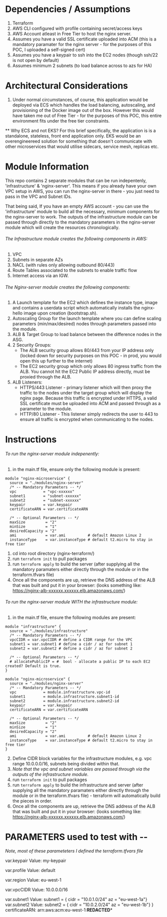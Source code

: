 # Dependencies / Assumptions
1) Terraform 
2) AWS CLI configured with profile containing secret/access keys 
3) AWS Account atleast in Free Tier to host the nginx server.
4) Assumes you have a valid SSL certificate uploaded into ACM (this is a mandatory paramater for the nginx server - for the purposes of this POC, I uploaded a self-signed cert)
5) Assumes you have a keypair to ssh into the EC2 nodes (though ssh/22 is not open by default)
6) Assumes minimum 2 subnets (to load balance across to azs for HA)

# Architectural Considerations 
1) Under normal circumstances, of course, this application would be deployed via ECS which handles the load balancing, autoscaling, and provisioning of the Docker image out of the box. However this would have taken me out of Free Tier - for the purposes of this POC, this entire environment fits under the free tier constraints. 

** Why ECS and not EKS? For this brief specifically, the application is is a standalone, stateless, front end application only. EKS would be an overengineereed solution for something that doesn't communicate with other microservices that would utilise sidecars, service mesh, replicas etc.  

# Module Information 
This repo contains 2 separate modules that can be run indepentenly, 'infrastructure' & 'nginx-server'. This means if you already have your own VPC setup in AWS, you can run the nginx-server in there - you just need to pass in the VPC and Subnet IDs.

That being said, If you have an empty AWS account - you can use the 'infrastructure' module to build all the necessary, minimum components for the nginx-server to work. The outputs of the infrastructure module can be passed through directly to the mandatory parameters in the nginx-server module which will create the resources chronologically. 

###### The Infrastructure module creates the following components in AWS:
 1) VPC
 2) Subnets in separate AZs
 3) NACL (with rules only allowing outbound 80/443)
 4) Route Tables associated to the subnets to enable traffic flow
 5) Internet access via an IGW.

###### The Nginx-server module creates the following components: 
1) A Launch template for the EC2 which defines the instance type, image and contains a userdata script which automatically installs the nginx-hello image upon creation (bootstrap.sh).
2) Autoscaling Group for the launch template where you can define scaling parameters (min/max/desired) nodes through parameters passed into the module.
3) ALB & Target Group to load balance between the difference nodes in the ASG.
4) 2 Security Groups:
    - The ALB security group allows 80/443 from your IP address only (locked down for security purposes on this POC - in prod, you would open this up further to the internet)
    - The EC2 security group which only allows 80 ingress traffic from the ALB. You cannot hit the EC2 Public IP address directly, must be proxied through the ALB. 
5) ALB Listeners: 
    - HTTPS/443 Listener - primary listener which will then proxy the traffic to the nodes under the target group which will display the nginx page. Because this traffic is encrypted under HTTPS, a valid SSL certificate must be uploaded into ACM and passed through as a parameter to the module.
    - HTTP/80 Listener - This listener simply redirects the user to 443 to ensure all traffic is encrypted when communicating to the nodes.

# Instructions 
###### To run the nginx-server module indepenently:
1) in the main.tf file, ensure only the following module is present: 
```
module "nginx-microservice" {
  source = "./modules/nginx-server"
  /* -- Mandatory Parameters -- */
  vpc            = "vpc-xxxxxx"
  subnet1        = "subnet-xxxxxx"
  subnet2        = "subnet-xxxxxx"
  keypair        = var.keypair
  certificateARN = var.certificateARN

  /* -- Optional Parameters -- */
  maxSize         = "2"
  minSize         = "1"
  desiredCapacity = "2"
  ami             = var.ami          # default Amazon Linux 2
  instanceType    = var.instanceType # default t2.micro to stay in free tier
```

1) cd into root directory (nginx-terraform/)
2) run `terraform init` to pull packages
3) run `terraform apply` to build the server (after supplying all the mandatory paramaters either directly through the module or in the terraform.tfvars file) 
4) Once all the components are up, retrieve the DNS address of the ALB that was built and put it in your browser:  (looks something like: https://nginx-alb-xxxxxx.xxxxxx.elb.amazonaws.com/)

###### To run the nginx-server module WITH the infrastructure module: 
1) in the main.tf file, ensure the following modules are present: 
```
module "infrastructure" {
  source = "./modules/infrastructure"
  /* -- Mandatory Parameters -- */
  vpcCIDR = var.vpcCIDR # define a CIDR range for the VPC 
  subnet1 = var.subnet1 # define a cidr / az for subnet 1
  subnet2 = var.subnet2 # define a cidr / az for subnet 2

  /* -- Optional Parameters -- */
  # allocatePublicIP = #  bool - allocate a public IP to each EC2 created? Default is true. 
}

module "nginx-microservice" {
  source = "./modules/nginx-server"
  /* -- Mandatory Parameters -- */
  vpc            = module.infrastructure.vpc-id
  subnet1        = module.infrastructure.subnet1-id
  subnet2        = module.infrastructure.subnet2-id
  keypair        = var.keypair
  certificateARN = var.certificateARN

  /* -- Optional Parameters -- */
  maxSize         = "2"
  minSize         = "1"
  desiredCapacity = "2"
  ami             = var.ami          # default Amazon Linux 2
  instanceType    = var.instanceType # default t2.micro to stay in free tier
}
```
2) Define CIDR block variables for the infrastructure modules, e.g. vpc range 10.0.0.0/16, subnets being divided within that.
3) *Note that the vpc and subnet variables are passed through via the outputs of the infrastructure module.*
4) run `terraform init` to pull packages
5) run `terraform apply` to build the infrastructure and server (after supplying all the mandatory paramaters either directly through the module or in the terraform.tfvars file) - terraform will automatically build the pieces in order.
5) Once all the components are up, retrieve the DNS address of the ALB that was built and put it in your browser:  (looks something like: https://nginx-alb-xxxxxx.xxxxxx.elb.amazonaws.com/)


# PARAMETERS used to test with -- 
*Note, most of these parameteters I defined the terraform.tfvars file*

var.keypair
  Value: my-keypair

var.profile
  Value: default

var.region
  Value: eu-west-1

var.vpcCIDR
  Value: 10.0.0.0/16

var.subnet1
    Value: subnet1 = {
    cidr = "10.0.1.0/24"
    az   = "eu-west-1a"}
var.subnet2
    Value: subnet2 = {
    cidr = "10.0.2.0/24"
    az   = "eu-west-1b"}
}
certificateARN: arn:aws:acm:eu-west-1:**REDACTED***
